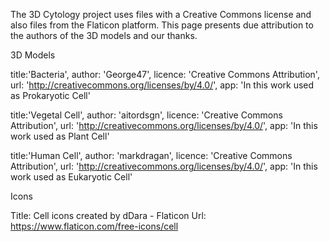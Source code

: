 The 3D Cytology project uses files with a Creative Commons license and also files from the Flaticon platform. This page presents due attribution to the authors of the 3D models and our thanks.

3D Models

title:'Bacteria',
author: 'George47',
licence: 'Creative Commons Attribution',
url: 'http://creativecommons.org/licenses/by/4.0/',
app: 'In this work used as Prokaryotic Cell'

    
title:'Vegetal Cell',
author: 'aitordsgn',
licence: 'Creative Commons Attribution',
url: 'http://creativecommons.org/licenses/by/4.0/',
app: 'In this work used as Plant Cell'
    
    
title:'Human Cell',
author: 'markdragan',
licence: 'Creative Commons Attribution',
url: 'http://creativecommons.org/licenses/by/4.0/',
app: 'In this work used as Eukaryotic Cell'
    
Icons

Title: Cell icons created by dDara - Flaticon
Url: https://www.flaticon.com/free-icons/cell
